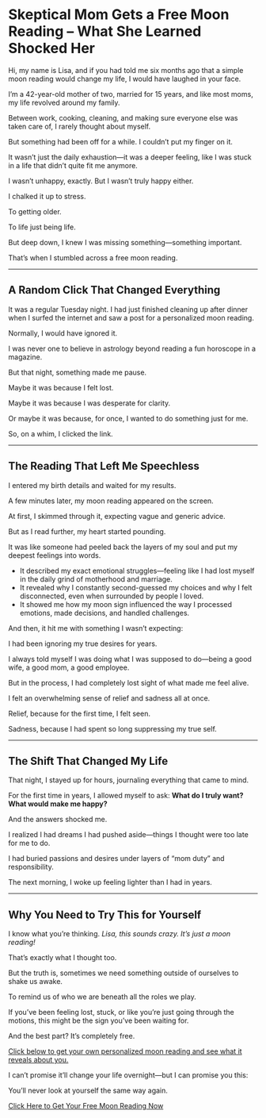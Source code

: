 # Skeptical Mom Gets a Free Moon Reading – What She Learned Shocked Her

Hi, my name is Lisa, and if you had told me six months ago that a simple moon reading would change my life, I would have laughed in your face.

I’m a 42-year-old mother of two, married for 15 years, and like most moms, my life revolved around my family.

Between work, cooking, cleaning, and making sure everyone else was taken care of, I rarely thought about myself.

But something had been off for a while. I couldn’t put my finger on it.

It wasn’t just the daily exhaustion—it was a deeper feeling, like I was stuck in a life that didn’t quite fit me anymore.

I wasn’t unhappy, exactly. But I wasn’t truly happy either.

I chalked it up to stress.

To getting older.

To life just being life.

But deep down, I knew I was missing something—something important.

That’s when I stumbled across a free moon reading.

---

## A Random Click That Changed Everything

It was a regular Tuesday night. I had just finished cleaning up after dinner when I surfed the internet and saw a post for a personalized moon reading.

Normally, I would have ignored it.

I was never one to believe in astrology beyond reading a fun horoscope in a magazine.

But that night, something made me pause.

Maybe it was because I felt lost.

Maybe it was because I was desperate for clarity.

Or maybe it was because, for once, I wanted to do something just for me.

So, on a whim, I clicked the link.

---

## The Reading That Left Me Speechless

I entered my birth details and waited for my results.

A few minutes later, my moon reading appeared on the screen.

At first, I skimmed through it, expecting vague and generic advice.

But as I read further, my heart started pounding.

It was like someone had peeled back the layers of my soul and put my deepest feelings into words.

- It described my exact emotional struggles—feeling like I had lost myself in the daily grind of motherhood and marriage.
- It revealed why I constantly second-guessed my choices and why I felt disconnected, even when surrounded by people I loved.
- It showed me how my moon sign influenced the way I processed emotions, made decisions, and handled challenges.

And then, it hit me with something I wasn’t expecting:

I had been ignoring my true desires for years.

I always told myself I was doing what I was supposed to do—being a good wife, a good mom, a good employee.

But in the process, I had completely lost sight of what made me feel alive.

I felt an overwhelming sense of relief and sadness all at once.

Relief, because for the first time, I felt seen.

Sadness, because I had spent so long suppressing my true self.

---

## The Shift That Changed My Life

That night, I stayed up for hours, journaling everything that came to mind.

For the first time in years, I allowed myself to ask: **What do I truly want? What would make me happy?**

And the answers shocked me.

I realized I had dreams I had pushed aside—things I thought were too late for me to do.

I had buried passions and desires under layers of “mom duty” and responsibility.

The next morning, I woke up feeling lighter than I had in years.

---

## Why You Need to Try This for Yourself

I know what you’re thinking. *Lisa, this sounds crazy. It’s just a moon reading!*

That’s exactly what I thought too.

But the truth is, sometimes we need something outside of ourselves to shake us awake.

To remind us of who we are beneath all the roles we play.

If you’ve been feeling lost, stuck, or like you’re just going through the motions, this might be the sign you’ve been waiting for.

And the best part? It’s completely free.

[Click below to get your own personalized moon reading and see what it reveals about you.](#)

I can’t promise it’ll change your life overnight—but I can promise you this:

You’ll never look at yourself the same way again.

[Click Here to Get Your Free Moon Reading Now](#)
